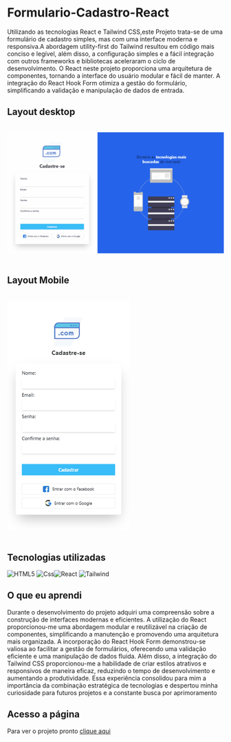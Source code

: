 # Formulario-Cadastro-React

Utilizando as tecnologias React e Tailwind CSS,este Projeto trata-se de uma formulário de cadastro simples, mas com uma interface moderna e responsiva.A abordagem utility-first do Tailwind resultou em código mais conciso e legível, além disso, a configuração simples e a fácil integração com outros frameworks e bibliotecas aceleraram o ciclo de desenvolvimento. O React neste projeto proporciona uma arquitetura de componentes, tornando a interface do usuário modular e fácil de manter. A integração do React Hook Form otimiza a gestão do formulário, simplificando a validação e manipulação de dados de entrada.

## Layout desktop    
<br>

 <img src="src/assets/gif-desktop.gif" alt="gif tela desktop">
<br>
<br>

## Layout Mobile    

<br>

 <img src="src/assets/gif-mobile.gif" alt="gif tela desmobile">
<br>
<br>

## Tecnologias utilizadas


![HTML5](https://img.shields.io/badge/html5-%23E34F26.svg?style=for-the-badge&logo=html5&logoColor=white) ![Css](https://img.shields.io/badge/css-1572B6.svg?style=for-the-badge&logo=css3&logoColor=white)![React](https://img.shields.io/badge/React-20232A?style=for-the-badge&logo=react&logoColor=61DAFB) ![Tailwind](https://img.shields.io/badge/Tailwind_CSS-38B2AC?style=for-the-badge&logo=tailwind-css&logoColor=white)

## O que eu aprendi
Durante o desenvolvimento do projeto adquiri uma compreensão sobre a construção de interfaces modernas e eficientes. A utilização do React proporcionou-me uma abordagem modular e reutilizável na criação de componentes, simplificando a manutenção e promovendo uma arquitetura mais organizada. A incorporação do React Hook Form demonstrou-se valiosa ao facilitar a gestão de formulários, oferecendo uma validação eficiente e uma manipulação de dados fluida. Além disso, a integração do Tailwind CSS proporcionou-me a habilidade de criar estilos atrativos e responsivos de maneira eficaz, reduzindo o tempo de desenvolvimento e aumentando a produtividade. Essa experiência consolidou para mim a importância da combinação estratégica de tecnologias e despertou minha curiosidade para futuros projetos e a constante busca por aprimoramento
## Acesso a página

Para ver o projeto pronto [clique aqui ](https://clari-cassia-projetcs-formulario-cadastro-react.vercel.app/)









